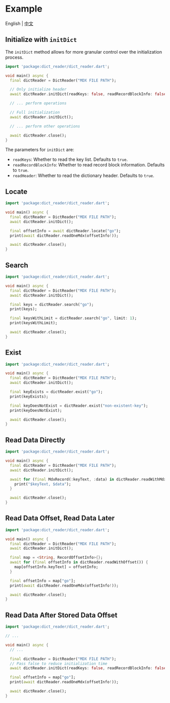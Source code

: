 # Example

English | [中文](./README_CN.md)

## Initialize with `initDict`

The `initDict` method allows for more granular control over the initialization process.

```dart
import 'package:dict_reader/dict_reader.dart';

void main() async {
  final dictReader = DictReader("MDX FILE PATH");

  // Only initialize header
  await dictReader.initDict(readKeys: false, readRecordBlockInfo: false);

  // ... perform operations

  // Full initialization
  await dictReader.initDict();

  // ... perform other operations

  await dictReader.close();
}
```

The parameters for `initDict` are:
- `readKeys`: Whether to read the key list. Defaults to `true`.
- `readRecordBlockInfo`: Whether to read record block information. Defaults to `true`.
- `readHeader`: Whether to read the dictionary header. Defaults to `true`.

## Locate

```dart
import 'package:dict_reader/dict_reader.dart';

void main() async {
  final dictReader = DictReader("MDX FILE PATH");
  await dictReader.initDict();

  final offsetInfo = await dictReader.locate("go");
  print(await dictReader.readOneMdx(offsetInfo!));

  await dictReader.close();
}
```

## Search

```dart
import 'package:dict_reader/dict_reader.dart';

void main() async {
  final dictReader = DictReader("MDX FILE PATH");
  await dictReader.initDict();

  final keys = dictReader.search("go");
  print(keys);

  final keysWithLimit = dictReader.search("go", limit: 1);
  print(keysWithLimit);

  await dictReader.close();
}
```

## Exist

```dart
import 'package:dict_reader/dict_reader.dart';

void main() async {
  final dictReader = DictReader("MDX FILE PATH");
  await dictReader.initDict();

  final keyExists = dictReader.exist("go");
  print(keyExists);

  final keyDoesNotExist = dictReader.exist("non-existent-key");
  print(keyDoesNotExist);

  await dictReader.close();
}
```

## Read Data Directly

```dart
import 'package:dict_reader/dict_reader.dart';

void main() async {
  final dictReader = DictReader("MDX FILE PATH");
  await dictReader.initDict();

  await for (final MdxRecord(:keyText, :data) in dictReader.readWithMdxData()) {
    print("$keyText, $data");
  }

  await dictReader.close();
}
```

## Read Data Offset, Read Data Later

```dart
import 'package:dict_reader/dict_reader.dart';

void main() async {
  final dictReader = DictReader("MDX FILE PATH");
  await dictReader.initDict();

  final map = <String, RecordOffsetInfo>{};
  await for (final offsetInfo in dictReader.readWithOffset()) {
    map[offsetInfo.keyText] = offsetInfo;
  }

  final offsetInfo = map["go"];
  print(await dictReader.readOneMdx(offsetInfo!));

  await dictReader.close();
}
```

## Read Data After Stored Data Offset

```dart
import 'package:dict_reader/dict_reader.dart';

// ...

void main() async {
  // ...

  final dictReader = DictReader("MDX FILE PATH");
  // Pass false to reduce initialization time
  await dictReader.initDict(readKeys: false, readRecordBlockInfo: false);

  final offsetInfo = map["go"];
  print(await dictReader.readOneMdx(offsetInfo!));

  await dictReader.close();
}
```
